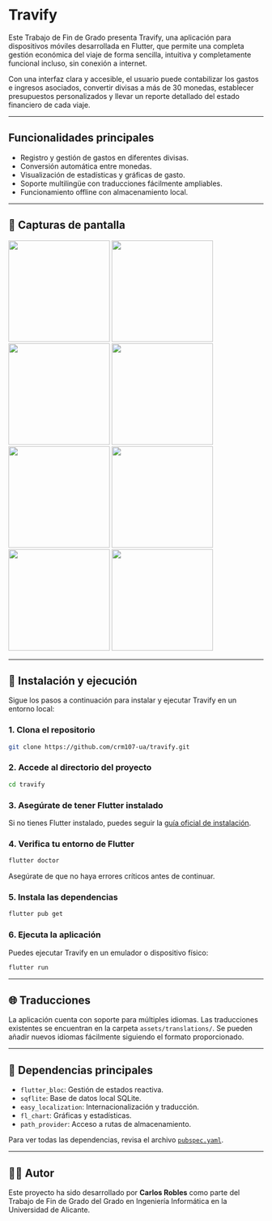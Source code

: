 # Travify

Este Trabajo de Fin de Grado presenta Travify, una aplicación para dispositivos móviles
desarrollada en Flutter, que permite una completa gestión económica del viaje de forma
sencilla, intuitiva y completamente funcional incluso, sin conexión a internet. 

Con una interfaz
clara y accesible, el usuario puede contabilizar los gastos e ingresos asociados, convertir divisas
a más de 30 monedas, establecer presupuestos personalizados y llevar un reporte detallado
del estado financiero de cada viaje.

---

## Funcionalidades principales

- Registro y gestión de gastos en diferentes divisas.
- Conversión automática entre monedas.
- Visualización de estadísticas y gráficas de gasto.
- Soporte multilingüe con traducciones fácilmente ampliables.
- Funcionamiento offline con almacenamiento local.

---

## 📱 Capturas de pantalla

<p float="left">
  <img src="https://is1-ssl.mzstatic.com/image/thumb/PurpleSource221/v4/7c/ad/52/7cad52af-7d2f-5e97-4092-3544494a34f0/1_ger_ready.png/400x800bb.png" width="200" />
  <img src="https://is1-ssl.mzstatic.com/image/thumb/PurpleSource211/v4/e6/97/00/e6970052-828f-79e4-37b7-2f535e85e2cd/2_home.png/400x800bb.png" width="200" />
  <img src="https://is1-ssl.mzstatic.com/image/thumb/PurpleSource221/v4/3c/48/eb/3c48ebab-ea7e-684f-79ef-92995a50386e/3_expenses.png/400x800bb.png" width="200" />
  <img src="https://is1-ssl.mzstatic.com/image/thumb/PurpleSource221/v4/d2/ba/f4/d2baf475-0088-4cdd-ee4d-b3248b0d140d/4_incomes.png/400x800bb.png" width="200" />
  <img src="https://is1-ssl.mzstatic.com/image/thumb/PurpleSource221/v4/55/8e/d6/558ed68c-70d1-424e-c86d-de4b2f6786a5/4_changes.png/400x800bb.png" width="200" />
  <img src="https://is1-ssl.mzstatic.com/image/thumb/PurpleSource221/v4/54/81/4c/54814ce7-4fe2-90b9-39aa-f72f08c22f17/5_change_form.png/400x800bb.png" width="200" />
  <img src="https://is1-ssl.mzstatic.com/image/thumb/PurpleSource221/v4/32/80/16/32801674-eaeb-1355-b3e9-0fb0fa973f0a/6_graphs.png/400x800bb.png" width="200" />
  <img src="https://is1-ssl.mzstatic.com/image/thumb/PurpleSource221/v4/66/cf/1b/66cf1b76-46d1-7d69-d71a-f96e012c1dfe/7_history.png/400x800bb.png" width="200" />
</p>

---

## 🚀 Instalación y ejecución

Sigue los pasos a continuación para instalar y ejecutar Travify en un entorno local:

### 1. Clona el repositorio

```bash
git clone https://github.com/crm107-ua/travify.git
```

### 2. Accede al directorio del proyecto

```bash
cd travify
```

### 3. Asegúrate de tener Flutter instalado

Si no tienes Flutter instalado, puedes seguir la [guía oficial de instalación](https://docs.flutter.dev/get-started/install).

### 4. Verifica tu entorno de Flutter

```bash
flutter doctor
```

Asegúrate de que no haya errores críticos antes de continuar.

### 5. Instala las dependencias

```bash
flutter pub get
```

### 6. Ejecuta la aplicación

Puedes ejecutar Travify en un emulador o dispositivo físico:

```bash
flutter run
```

---

## 🌐 Traducciones

La aplicación cuenta con soporte para múltiples idiomas. Las traducciones existentes se encuentran en la carpeta `assets/translations/`. Se pueden añadir nuevos idiomas fácilmente siguiendo el formato proporcionado.

---

## 🧩 Dependencias principales

- `flutter_bloc`: Gestión de estados reactiva.
- `sqflite`: Base de datos local SQLite.
- `easy_localization`: Internacionalización y traducción.
- `fl_chart`: Gráficas y estadísticas.
- `path_provider`: Acceso a rutas de almacenamiento.

Para ver todas las dependencias, revisa el archivo [`pubspec.yaml`](pubspec.yaml).

---

## 👨‍🎓 Autor

Este proyecto ha sido desarrollado por **Carlos Robles** como parte del Trabajo de Fin de Grado del Grado en Ingeniería Informática en la Universidad de Alicante.